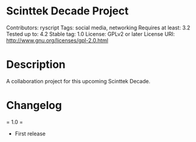 # Scinttek Decade Project

Contributors: ryscript
Tags: social media, networking
Requires at least: 3.2
Tested up to: 4.2
Stable tag: 1.0
License: GPLv2 or later
License URI: http://www.gnu.org/licenses/gpl-2.0.html

# Description

A collaboration project for this upcoming Scinttek Decade.


# Changelog
= 1.0 =
* First release